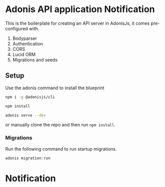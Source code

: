 # Adonis API application Notification

This is the boilerplate for creating an API server in AdonisJs, it comes pre-configured with.

1. Bodyparser
2. Authentication
3. CORS
4. Lucid ORM
5. Migrations and seeds

## Setup

Use the adonis command to install the blueprint

```bash
npm i -g @adonisjs/cli
```

```bash
npm install
```

```bash
adonis serve --dev
```

or manually clone the repo and then run `npm install`.


### Migrations

Run the following command to run startup migrations.

```js
adonis migration:run
```
# Notification

